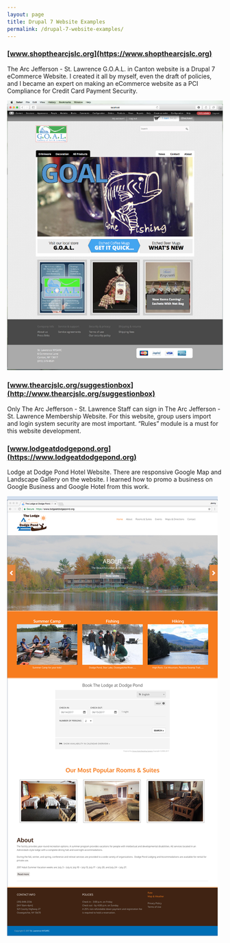 ```yaml
---
layout: page
title: Drupal 7 Website Examples
permalink: /drupal-7-website-examples/
---
```


### [www.shopthearcjslc.org](https://www.shopthearcjslc.org)

The Arc Jefferson - St. Lawrence G.O.A.L. in Canton website is a Drupal 7 eCommerce Website. I created it all by myself, even the
draft of policies, and I became an expert on making an eCommerce website as a PCI Compliance for Credit Card Payment Security.

![Site Home](/images/WDV_goal.jpg "shopthearcjslc.org Home")

### [www.thearcjslc.org/suggestionbox](http://www.thearcjslc.org/suggestionbox)

Only The Arc Jefferson - St. Lawrence Staff can sign in The Arc Jefferson - St. Lawrence Membership Website. For this website, group users import and login system security are most important. “Rules” module is a must for this website development.

### [www.lodgeatdodgepond.org](https://www.lodgeatdodgepond.org)

Lodge at Dodge Pond Hotel Website. There are responsive Google Map and Landscape Gallery on the website. I learned
how to promo a business on Google Business and Google Hotel from this work.

![Site Home](/images/ladpHome.jpg "lodgeatdodgepond.org Home")
